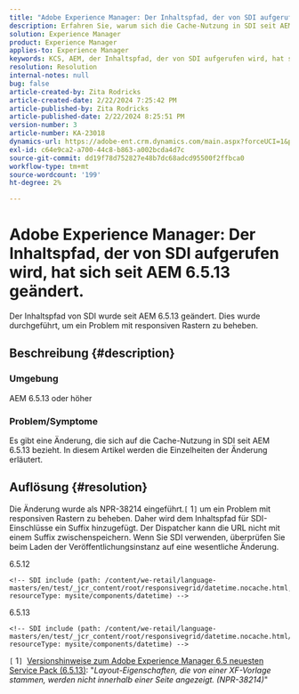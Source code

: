 ```yaml
---
title: "Adobe Experience Manager: Der Inhaltspfad, der von SDI aufgerufen wird, hat sich seit AEM 6.5.13 geändert."
description: Erfahren Sie, warum sich die Cache-Nutzung in SDI seit AEM 6.5.13 geändert hat.
solution: Experience Manager
product: Experience Manager
applies-to: Experience Manager
keywords: KCS, AEM, der Inhaltspfad, der von SDI aufgerufen wird, hat sich seit AEM 6.5.13 geändert
resolution: Resolution
internal-notes: null
bug: false
article-created-by: Zita Rodricks
article-created-date: 2/22/2024 7:25:42 PM
article-published-by: Zita Rodricks
article-published-date: 2/22/2024 8:25:51 PM
version-number: 3
article-number: KA-23018
dynamics-url: https://adobe-ent.crm.dynamics.com/main.aspx?forceUCI=1&pagetype=entityrecord&etn=knowledgearticle&id=64c15a26-b8d1-ee11-9079-6045bd0061cb
exl-id: c64e9ca2-a700-44c8-b863-a002bcda4d7c
source-git-commit: dd19f78d752827e48b7dc68adcd95500f2ffbca0
workflow-type: tm+mt
source-wordcount: '199'
ht-degree: 2%

---
```


# Adobe Experience Manager: Der Inhaltspfad, der von SDI aufgerufen wird, hat sich seit AEM 6.5.13 geändert.


Der Inhaltspfad von SDI wurde seit AEM 6.5.13 geändert. Dies wurde durchgeführt, um ein Problem mit responsiven Rastern zu beheben.

## Beschreibung {#description}


### <b>Umgebung</b>

AEM 6.5.13 oder höher

### Problem/Symptome

Es gibt eine Änderung, die sich auf die Cache-Nutzung in SDI seit AEM 6.5.13 bezieht. In diesem Artikel werden die Einzelheiten der Änderung erläutert.


## Auflösung {#resolution}


Die Änderung wurde als NPR-38214 eingeführt.`[` 1`]`  um ein Problem mit responsiven Rastern zu beheben. Daher wird dem Inhaltspfad für SDI-Einschlüsse ein Suffix hinzugefügt. Der Dispatcher kann die URL nicht mit einem Suffix zwischenspeichern. Wenn Sie SDI verwenden, überprüfen Sie beim Laden der Veröffentlichungsinstanz auf eine wesentliche Änderung.

6.5.12




```
<!-- SDI include (path: /content/we-retail/language-masters/en/test/_jcr_content/root/responsivegrid/datetime.nocache.html, resourceType: mysite/components/datetime) -->
```




6.5.13




```
<!-- SDI include (path: /content/we-retail/language-masters/en/test/_jcr_content/root/responsivegrid/datetime.nocache.html/mysite/components/datetime, resourceType: mysite/components/datetime) -->
```




`[` 1`]`  [Versionshinweise zum Adobe Experience Manager 6.5 neuesten Service Pack (6.5.13)](https://experienceleague.adobe.com/docs/experience-manager-65/content/release-notes/service-pack/6-5-13.html): &quot;*Layout-Eigenschaften, die von einer XF-Vorlage stammen, werden nicht innerhalb einer Seite angezeigt. (NPR-38214)*&quot;
